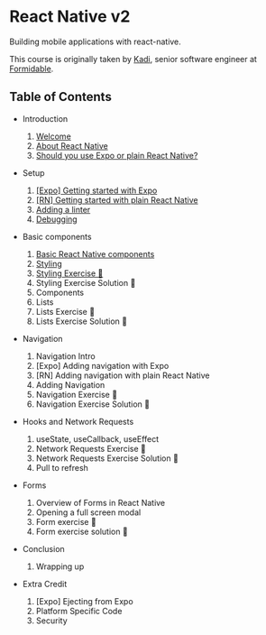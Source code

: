 # React Native v2

Building mobile applications with react-native.

This course is originally taken by [Kadi](https://github.com/kadikraman), senior software engineer at [Formidable](https://formidable.com/).

## Table of Contents

- Introduction
   1. [Welcome](src/01.welcome.md)
   2. [About React Native](src/02.about-rn.md)
   3. [Should you use Expo or plain React Native?](src/03.expo-vs-rn.md)

- Setup
   1. [\[Expo\] Getting started with Expo](src/04.getting-started-with-expo.md)
   2. [\[RN\] Getting started with plain React Native](src/05.getting-started-with-plain-rn.md)
   3. [Adding a linter](src/06.adding-linter.md)
   4. [Debugging](src/07.debugging.md)

- Basic components
   1. [Basic React Native components](./src/08.basic-rn-components.md)
   2. [Styling](./src/09.styling.md)
   3. [Styling Exercise 📝](./src/10.styling-exercise.md)
   4. Styling Exercise Solution 👀
   5. Components
   6. Lists
   7. Lists Exercise 📝
   8. Lists Exercise Solution 👀

- Navigation
   1. Navigation Intro
   2. [Expo] Adding navigation with Expo
   3. [RN] Adding navigation with plain React Native
   4. Adding Navigation
   5. Navigation Exercise 📝
   6. Navigation Exercise Solution 👀

- Hooks and Network Requests
  1. useState, useCallback, useEffect
  2. Network Requests Exercise 📝
  3. Network Requests Exercise Solution 👀
  4. Pull to refresh

- Forms
  1. Overview of Forms in React Native
  2. Opening a full screen modal
  3. Form exercise 📝
  4. Form exercise solution 👀

- Conclusion
  1. Wrapping up

- Extra Credit
  1. [Expo] Ejecting from Expo
  2. Platform Specific Code
  3. Security
